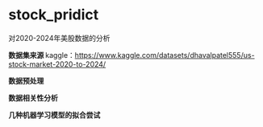 # stock_pridict
对2020-2024年美股数据的分析<br>

<strong> 数据集来源 </strong>
kaggle：https://www.kaggle.com/datasets/dhavalpatel555/us-stock-market-2020-to-2024/<br>


<strong> 数据预处理 </strong><br>

<strong> 数据相关性分析 </strong><br>

<strong> 几种机器学习模型的拟合尝试 </strong><br>



